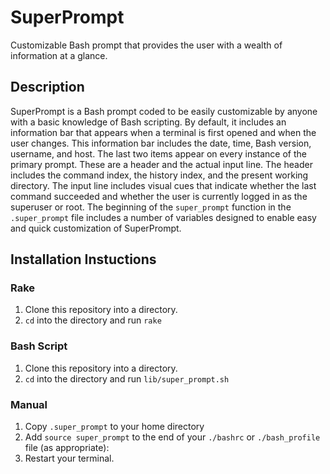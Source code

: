 # SuperPrompt
Customizable Bash prompt that provides the user with a wealth of information at a glance.

## Description

SuperPrompt is a Bash prompt coded to be easily customizable by anyone with a basic knowledge of Bash scripting.  By default, it includes an information bar that appears when a terminal is first opened and when the user changes.  This information bar includes the date, time, Bash version, username, and host.  The last two items appear on every instance of the primary prompt.  These are a header and the actual input line.  The header includes the command index, the history index, and the present working directory.  The input line includes visual cues that indicate whether the last command succeeded and whether the user is currently logged in as the superuser or root.  The beginning of the `super_prompt` function in the `.super_prompt` file includes a number of variables designed to enable easy and quick customization of SuperPrompt.

## Installation Instuctions

### Rake

1. Clone this repository into a directory.
2. `cd` into the directory and run `rake`

### Bash Script

1. Clone this repository into a directory.
2. `cd` into the directory and run `lib/super_prompt.sh`

### Manual

1.  Copy `.super_prompt` to your home directory
2.  Add `source super_prompt` to the end of your `./bashrc` or `./bash_profile` file (as appropriate):
3.  Restart your terminal.
